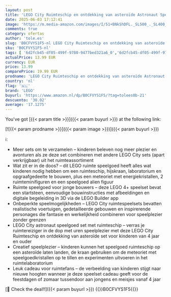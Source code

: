 ```yaml
---
layout: post
title: 'LEGO City Ruimteschip en ontdekking van asteroïde Astronaut Speelgoed voor Kinderen vanaf 4 jaar  Cadeau voor Jongens en Meisjes  Inclusief 2 Ruimteminifiguren en alien Figuur 60429'
date: 2025-06-03 17:12:41
image: 'https://m.media-amazon.com/images/I/51+BNkShDFL._SL500_._SL400_.jpg'
comments: true
category: ofertas
author: 'tole.es'
slug: 'B0CFVYS1F5-nl LEGO City Ruimteschip en ontdekking van asteroïde...'
sku: 'B0CFVYS1F5-nl'
tags: [ '6d2fcb45-df05-499f-9780-9477bed321a6_0','6d2fcb45-df05-499f-9780-9477bed321a6_501','6d2fcb45-df05-499f-9780-9477bed321a6_8801','Arborist Merchandising Root','Bouw- & constructiespeelgoed','Educatief speelgoed','Lego','Montessori','STEM','Self Service','Special Features Stores','Speelgoed & spellen','Speelgoedbouwsets','lego','🇳🇱', ]
actualPrice: 13.99 EUR
currency: EUR
price: 13.99
comparePrice: 19.99 EUR
prodname: 'LEGO City Ruimteschip en ontdekking van asteroïde Astronaut Speelgoed voor Kinderen vanaf 4 jaar  Cadeau voor Jongens en Meisjes  Inclusief 2 Ruimteminifiguren en alien Figuur 60429'
country: 'nl'
flag: '🇳🇱'
brand: 'LEGO'
buyurl: 'https://www.amazon.nl/dp/B0CFVYS1F5/?tag=tolees0b-21'
descuento: '30.02'
average: '17.1275'
---
```


You've got [{{< param title >}}]({{< param buyurl >}}) at the following link:

[![{{< param prodname >}}]({{< param image >}})]({{< param buyurl >}})

ℹ️:

- Meer sets om te verzamelen – kinderen beleven nog meer plezier en avonturen als ze deze set combineren met andere LEGO City sets (apart verkrijgbaar) uit het ruimteassortiment
- Wat zit er in de doos? – dit LEGO ruimte speelgoed heeft alles wat kinderen nodig hebben om een ruimteschip, hijskraan, laboratorium en opgraafgedeelte te bouwen, plus een meteoriet met energiekristallen, 2 ruimteminifiguren en een speelgoed alien figuur
- Ruimte speelgoed voor jonge bouwers – deze LEGO 4+ speelset bevat een startsteen, eenvoudige bouwinstructies met afbeeldingen en digitale begeleiding in 3D via de LEGO Builder app
- Onbeperkte speelmogelijkheden – LEGO City ruimtespeelsets bevatten realistische voertuigen, gedetailleerde gebouwen en inspirerende personages die fantasie en werkelijkheid combineren voor speelplezier zonder grenzen
- LEGO City astronaut speelgoed set met ruimteschip – verras je ruimtereiziger in de dop met uren speelplezier met deze LEGO City Ruimteschip en ontdekking van asteroïde set voor kinderen van 4 jaar en ouder
- Creatief speelplezier – kinderen kunnen het speelgoed ruimteschip op een asteroïde laten landen, de kraan gebruiken om de meteoriet met speelgoedkristallen op te tillen en experimenten uitvoeren in het ruimtelaboratorium
- Leuk cadeau voor ruimtefans – de verbeelding van kinderen stijgt naar nieuwe hoogten wanneer je deze speelset cadeau geeft voor de feestdagen of zomaar tussendoor aan jongens en meisjes vanaf 4 jaar

[🛒 Check the deal!!]({{< param buyurl >}})
{{<world>}}B0CFVYS1F5{{</world>}}
